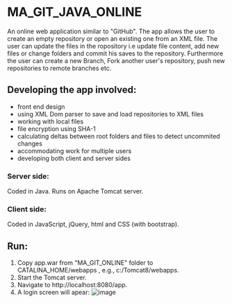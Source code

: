 # MA_GIT_JAVA_ONLINE
An online web application similar to "GitHub".
The app allows the user to create an empty repository or open an existing one from an XML file.
The user can update the files in the ropository i.e update file content, add new files or change folders and commit his saves to the repository.
Furthermore the user can create a new Branch, Fork another user's repository, push new repositories to remote branches etc.

## Developing the app involved: 
 - front end design
 - using XML Dom parser to save and load repositories to XML files
 - working with local files
 - file encryption using SHA-1
 - calculating deltas between root folders and files to detect uncommited changes
 - accommodating work for multiple users
 - developing both client and server sides

### Server side:
Coded in Java. Runs on Apache Tomcat server.

### Client side:
Coded in JavaScript, jQuery, html and CSS (with bootstrap).

## Run:
1. Copy app.war from "MA_GIT_ONLINE" folder to CATALINA_HOME/webapps , e.g., c:/Tomcat8/webapps.
2. Start the Tomcat server.
3. Navigate to http://localhost:8080/app.
4. A login screen will apear:
![image](https://user-images.githubusercontent.com/41550958/111043511-a9232b00-844b-11eb-88a9-d49b5c6a820e.png)
